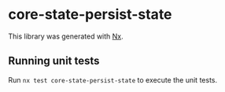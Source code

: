 # core-state-persist-state

This library was generated with [Nx](https://nx.dev).

## Running unit tests

Run `nx test core-state-persist-state` to execute the unit tests.
